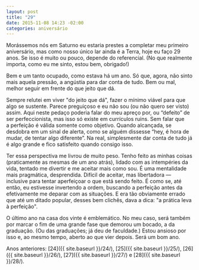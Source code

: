 ```yaml
---
layout: post
title: "29"
date: 2015-11-08 14:23 -02:00
categories: aniversário
---
```

Morássemos nós em Saturno eu estaria prestes a completar meu primeiro aniversário, mas como nosso único lar ainda é a Terra, hoje eu faço 29 anos. Se isso é muito ou pouco, depende do referencial. (No que realmente importa, como eu me sinto, estou bem, obrigado!)

Bem e um tanto ocupado, como estava há um ano. Só que, agora, não sinto mais aquela pressão, a angústia para dar conta de tudo. Bem ou mal, melhor seguir em frente do que jeito que dá.

Sempre relutei em viver "do jeito que dá", fazer o mínimo viável para que algo se sustente. Parece preguiçoso e eu não sou (ou não quero ser visto) assim. Aqui neste pedaço poderia falar do meu apreço por, ou “defeito” de ser perfeccionista, mas isso só existe em currículos ruins. Sem falar que a perfeição é válida somente como objetivo. Quando alcançada, se desdobra em um sinal de alerta, como se alguém dissesse “hey, é hora de mudar, de tentar algo diferente”. Na real, simplesmente dar conta de tudo já é algo grande e fico satisfeito quando consigo isso.

Ter essa perspectiva me livrou de muito peso. Tenho feito as minhas coisas (praticamente as mesmas de um ano atrás), lidado com as intempéries da vida, tentado me divertir e me aceitar mais como sou. É uma mentalidade mais pragmática, desprendida. Difícil de aceitar, mas libertadora — inclusive para tentar aperfeiçoar o que está sendo feito. É como se, até então, eu estivesse invertendo a ordem, buscando a perfeição antes da efetivamente me deparar com as situações. E era tão obviamente errado que até um ditado popular, desses bem clichês, dava a dica: "a prática leva à perfeição".

O último ano na casa dos vinte é emblemático. No meu caso, será também por marcar o fim de uma grande fase que demorou um bocado, a da graduação. (Ou das graduações; já deu de faculdade.) Estou ansioso por isso e, ao mesmo tempo, aberto ao que vier depois. Será um bom ano.

Anos anteriores: [24]({{ site.baseurl }}/24/), [25]({{ site.baseurl }}/25/), [26]({{ site.baseurl }}/26/), [27]({{ site.baseurl }}/27/) e [28]({{ site.baseurl }}/28/).
